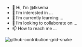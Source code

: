 - 👋 Hi, I’m @tksema
- 👀 I’m interested in ...
- 🌱 I’m currently learning ...
- 💞️ I’m looking to collaborate on ...
- 📫 How to reach me ...





![github-contribution-grid-snake](https://user-images.githubusercontent.com/78317220/190580600-edd928b9-0191-4b8a-b1f5-b74fd09a5df4.gif)
